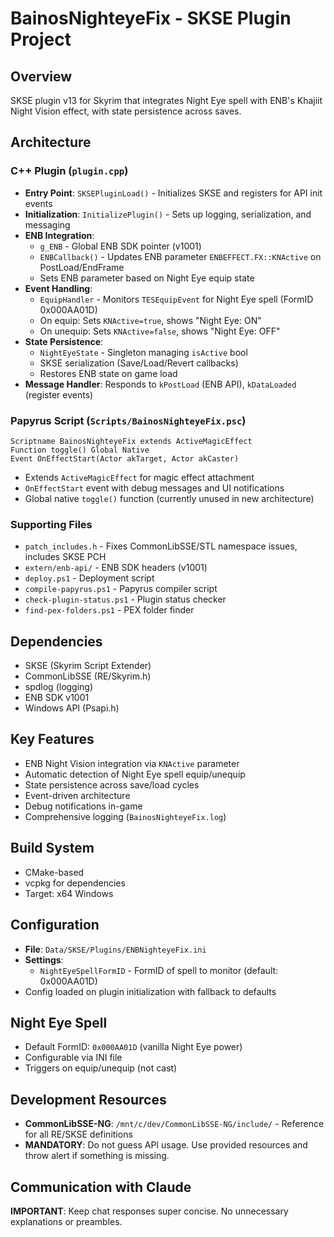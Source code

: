 # BainosNighteyeFix - SKSE Plugin Project

## Overview
SKSE plugin v13 for Skyrim that integrates Night Eye spell with ENB's Khajiit Night Vision effect, with state persistence across saves.

## Architecture

### C++ Plugin (`plugin.cpp`)
- **Entry Point**: `SKSEPluginLoad()` - Initializes SKSE and registers for API init events
- **Initialization**: `InitializePlugin()` - Sets up logging, serialization, and messaging
- **ENB Integration**:
  - `g_ENB` - Global ENB SDK pointer (v1001)
  - `ENBCallback()` - Updates ENB parameter `ENBEFFECT.FX::KNActive` on PostLoad/EndFrame
  - Sets ENB parameter based on Night Eye equip state
- **Event Handling**:
  - `EquipHandler` - Monitors `TESEquipEvent` for Night Eye spell (FormID 0x000AA01D)
  - On equip: Sets `KNActive=true`, shows "Night Eye: ON"
  - On unequip: Sets `KNActive=false`, shows "Night Eye: OFF"
- **State Persistence**:
  - `NightEyeState` - Singleton managing `isActive` bool
  - SKSE serialization (Save/Load/Revert callbacks)
  - Restores ENB state on game load
- **Message Handler**: Responds to `kPostLoad` (ENB API), `kDataLoaded` (register events)

### Papyrus Script (`Scripts/BainosNighteyeFix.psc`)
```papyrus
Scriptname BainosNighteyeFix extends ActiveMagicEffect
Function toggle() Global Native
Event OnEffectStart(Actor akTarget, Actor akCaster)
```
- Extends `ActiveMagicEffect` for magic effect attachment
- `OnEffectStart` event with debug messages and UI notifications
- Global native `toggle()` function (currently unused in new architecture)

### Supporting Files
- `patch_includes.h` - Fixes CommonLibSSE/STL namespace issues, includes SKSE PCH
- `extern/enb-api/` - ENB SDK headers (v1001)
- `deploy.ps1` - Deployment script
- `compile-papyrus.ps1` - Papyrus compiler script
- `check-plugin-status.ps1` - Plugin status checker
- `find-pex-folders.ps1` - PEX folder finder

## Dependencies
- SKSE (Skyrim Script Extender)
- CommonLibSSE (RE/Skyrim.h)
- spdlog (logging)
- ENB SDK v1001
- Windows API (Psapi.h)

## Key Features
- ENB Night Vision integration via `KNActive` parameter
- Automatic detection of Night Eye spell equip/unequip
- State persistence across save/load cycles
- Event-driven architecture
- Debug notifications in-game
- Comprehensive logging (`BainosNighteyeFix.log`)

## Build System
- CMake-based
- vcpkg for dependencies
- Target: x64 Windows

## Configuration
- **File**: `Data/SKSE/Plugins/ENBNighteyeFix.ini`
- **Settings**:
  - `NightEyeSpellFormID` - FormID of spell to monitor (default: 0x000AA01D)
- Config loaded on plugin initialization with fallback to defaults

## Night Eye Spell
- Default FormID: `0x000AA01D` (vanilla Night Eye power)
- Configurable via INI file
- Triggers on equip/unequip (not cast)

## Development Resources
- **CommonLibSSE-NG**: `/mnt/c/dev/CommonLibSSE-NG/include/` - Reference for all RE/SKSE definitions
- **MANDATORY**: Do not guess API usage. Use provided resources and throw alert if something is missing.

## Communication with Claude
**IMPORTANT**: Keep chat responses super concise. No unnecessary explanations or preambles.
